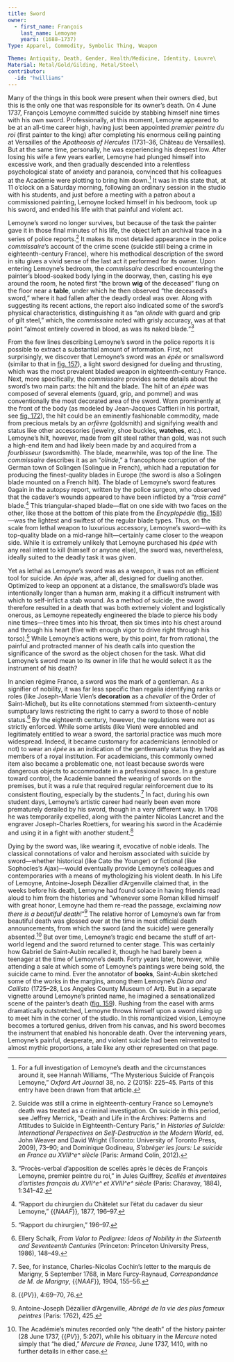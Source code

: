 ```yaml
---
title: Sword
owner:
  - first_name: François
    last_name: Lemoyne
    years: (1688–1737)
Type: Apparel, Commodity, Symbolic Thing, Weapon

Theme: Antiquity, Death, Gender, Health/Medicine, Identity, Louvre\
Material: Metal/Gold/Gilding, Metal/Steel\
contributor:
  -id: "hwilliams"
---
```


Many of the things in this book were present when their owners died, but this is the only one that was responsible for its owner’s death. On 4 June 1737, François Lemoyne committed suicide by stabbing himself nine times with his own sword. Professionally, at this moment, Lemoyne appeared to be at an all-time career high, having just been appointed *premier peintre du roi* (first painter to the king) after completing his enormous ceiling painting at Versailles of the *Apotheosis of Hercules* (1731–36, Château de Versailles). But at the same time, personally, he was experiencing his deepest low. After losing his wife a few years earlier, Lemoyne had plunged himself into excessive work, and then gradually descended into a relentless psychological state of anxiety and paranoia, convinced that his colleagues at the Académie were plotting to bring him down.[^1] It was in this state that, at 11 o’clock on a Saturday morning, following an ordinary session in the studio with his students, and just before a meeting with a patron about a commissioned painting, Lemoyne locked himself in his bedroom, took up his sword, and ended his life with that painful and violent act.

Lemoyne’s sword no longer survives, but because of the task the painter gave it in those final minutes of his life, the object left an archival trace in a series of police reports.[^2] It makes its most detailed appearance in the police *commissaire*’s account of the crime scene (suicide still being a crime in eighteenth-century France), where his methodical description of the sword in situ gives a vivid sense of the last act it performed for its owner. Upon entering Lemoyne’s bedroom, the *commissaire* described encountering the painter’s blood-soaked body lying in the doorway, then, casting his eye around the room, he noted first “the brown **wig** of the deceased” flung on the floor near a **table**, under which he then observed “the deceased’s sword,” where it had fallen after the deadly ordeal was over. Along with suggesting its recent actions, the report also indicated some of the sword’s physical characteristics, distinguishing it as “an *olinde* with guard and grip of gilt steel,” which, the *commissaire* noted with grisly accuracy, was at that point “almost entirely covered in blood, as was its naked blade.”[^3]

From the few lines describing Lemoyne’s sword in the police reports it is possible to extract a substantial amount of information. First, not surprisingly, we discover that Lemoyne’s sword was an *épée* or smallsword (similar to that in [fig. 157](#fig.-157)), a light sword designed for dueling and thrusting, which was the most prevalent bladed weapon in eighteenth-century France. Next, more specifically, the *commissaire* provides some details about the sword’s two main parts: the hilt and the blade. The hilt of an *épée* was composed of several elements (guard, grip, and pommel) and was conventionally the most decorated area of the sword. Worn prominently at the front of the body (as modeled by Jean-Jacques Caffieri in his portrait, see [fig. 172](#fig.-172)), the hilt could be an eminently fashionable commodity, made from precious metals by an *orfèvre* (goldsmith) and signifying wealth and status like other accessories (jewelry, shoe buckles, **watches**, etc.). Lemoyne’s hilt, however, made from gilt steel rather than gold, was not such a high-end item and had likely been made by and acquired from a *fourbisseur* (swordsmith). The blade, meanwhile, was top of the line. The *commissaire* describes it as an “*olinde*,” a francophone corruption of the German town of Solingen (Solingue in French), which had a reputation for producing the finest-quality blades in Europe (the sword is also a Solingen blade mounted on a French hilt). The blade of Lemoyne’s sword features 0again in the autopsy report, written by the police surgeon, who observed that the cadaver’s wounds appeared to have been inflicted by a “*trois carré*” blade.[^4] This triangular-shaped blade—flat on one side with two faces on the other, like those at the bottom of this plate from the *Encyplopédie* ([fig. 158](#fig.-158))—was the lightest and swiftest of the regular blade types. Thus, on the scale from lethal weapon to luxurious accessory, Lemoyne’s sword—with its top-quality blade on a mid-range hilt—certainly came closer to the weapon side. While it is extremely unlikely that Lemoyne purchased his *épée* with any real intent to kill (himself or anyone else), the sword was, nevertheless, ideally suited to the deadly task it was given.

Yet as lethal as Lemoyne’s sword was as a weapon, it was not an efficient tool for suicide. An *épée* was, after all, designed for dueling another. Optimized to keep an opponent at a distance, the smallsword’s blade was intentionally longer than a human arm, making it a difficult instrument with which to self-inflict a stab wound. As a method of suicide, the sword therefore resulted in a death that was both extremely violent and logistically onerous, as Lemoyne repeatedly engineered the blade to pierce his body nine times—three times into his throat, then six times into his chest around and through his heart (five with enough vigor to drive right through his torso).[^5] While Lemoyne’s actions were, by this point, far from rational, the painful and protracted manner of his death calls into question the significance of the sword as the object chosen for the task. What did Lemoyne’s sword mean to its owner in life that he would select it as the instrument of his death?

In ancien régime France, a sword was the mark of a gentleman. As a signifier of nobility, it was far less specific than regalia identifying ranks or roles (like Joseph-Marie Vien’s **decoration** as a *chevalier* of the Order of Saint-Michel), but its elite connotations stemmed from sixteenth-century sumptuary laws restricting the right to carry a sword to those of noble status.[^6] By the eighteenth century, however, the regulations were not as strictly enforced. While some artists (like Vien) were ennobled and legitimately entitled to wear a sword, the sartorial practice was much more widespread. Indeed, it became customary for academicians (ennobled or not) to wear an *épée* as an indication of the gentlemanly status they held as members of a royal institution. For academicians, this commonly owned item also became a problematic one, not least because swords were dangerous objects to accommodate in a professional space. In a gesture toward control, the Académie banned the wearing of swords on the premises, but it was a rule that required regular reinforcement due to its consistent flouting, especially by the students.[^7] In fact, during his own student days, Lemoyne’s artistic career had nearly been even more prematurely derailed by his sword, though in a very different way. In 1708 he was temporarily expelled, along with the painter Nicolas Lancret and the engraver Joseph-Charles Roettiers, for wearing his sword in the Académie and using it in a fight with another student.[^8]

Dying by the sword was, like wearing it, evocative of noble ideals. The classical connotations of valor and heroism associated with suicide by sword—whether historical (like Cato the Younger) or fictional (like Sophocles’s Ajax)—would eventually provide Lemoyne’s colleagues and contemporaries with a means of mythologizing his violent death. In his Life of Lemoyne, Antoine-Joseph Dézallier d’Argenville claimed that, in the weeks before his death, Lemoyne had found solace in having friends read aloud to him from the histories and “whenever some Roman killed himself with great honor, Lemoyne had them re-read the passage, exclaiming *now there is a beautiful death!*”[^9] The relative horror of Lemoyne’s own far from beautiful death was glossed over at the time in most official death announcements, from which the sword (and the suicide) were generally absented.[^10] But over time, Lemoyne’s tragic end became the stuff of art-world legend and the sword returned to center stage. This was certainly how Gabriel de Saint-Aubin recalled it, though he had barely been a teenager at the time of Lemoyne’s death. Forty years later, however, while attending a sale at which some of Lemoyne’s paintings were being sold, the suicide came to mind. Ever the annotator of **books**, Saint-Aubin sketched some of the works in the margins, among them Lemoyne’s *Diana and Callisto* (1725–28, Los Angeles County Museum of Art). But in a separate vignette around Lemoyne’s printed name, he imagined a sensationalized scene of the painter’s death ([fig. 159](#fig.-159)). Rushing from the easel with arms dramatically outstretched, Lemoyne throws himself upon a sword rising up to meet him in the corner of the studio. In this romanticized vision, Lemoyne becomes a tortured genius, driven from his canvas, and his sword becomes the instrument that enabled his honorable death. Over the intervening years, Lemoyne’s painful, desperate, and violent suicide had been reinvented to almost mythic proportions, a tale like any other represented on that page.

[^1]: For a full investigation of Lemoyne’s death and the circumstances around it, see Hannah Williams, “The Mysterious Suicide of François Lemoyne,” *Oxford Art Journal* 38, no. 2 (2015): 225–45. Parts of this entry have been drawn from that article.

[^2]: Suicide was still a crime in eighteenth-century France so Lemoyne’s death was treated as a criminal investigation. On suicide in this period, see Jeffrey Merrick, “Death and Life in the Archives: Patterns and Attitudes to Suicide in Eighteenth-Century Paris,” in *Histories of Suicide: International Perspectives on Self-Destruction in the Modern World*, ed. John Weaver and David Wright (Toronto: University of Toronto Press, 2009), 73–90; and Dominique Godineau, *S’abréger les jours: Le suicide en France au XVIII^e^ siècle* (Paris: Armand Colin, 2012).

[^3]: “Procès-verbal d’apposition de scellés après le décès de François Lemoyne, premier peintre du roi,” in Jules Guiffrey, *Scellés et inventaires d’artistes français du XVII^e^ et XVIII^e^ siècle* (Paris: Charavay, 1884), 1:341–42.

[^4]: “Rapport du chirurgien du Châtelet sur l’état du cadaver du sieur Lemoyne,” {{*NAAF*}}*,* 1877, 196–97.

[^5]: “Rapport du chirurgien,” 196–97.

[^6]: Ellery Schalk, *From Valor to Pedigree: Ideas of Nobility in the Sixteenth and Seventeenth Centuries* (Princeton: Princeton University Press, 1986), 148–49.

[^7]: See, for instance, Charles-Nicolas Cochin’s letter to the marquis de Marigny, 5 September 1768, in Marc Furcy-Raynaud, *Correspondance de M. de Marigny*, {{*NAAF*}}*,* 1904, 155–56.

[^8]: {{*PV*}}, 4:69–70, 76.

[^9]: Antoine-Joseph Dézallier d’Argenville, *Abrégé de la vie des plus fameux peintres* (Paris: 1762), 425.

[^10]: The Académie’s minutes recorded only “the death” of the history painter (28 June 1737, {{*PV*}}, 5:207), while his obituary in the *Mercure* noted simply that “he died,” *Mercure de France,* June 1737, 1410, with no further details in either case.
